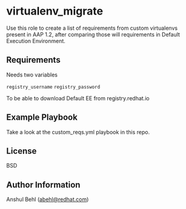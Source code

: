 virtualenv_migrate
=========

Use this role to create a list of requirements from custom virtualenvs present in AAP 1.2, after comparing those will requirements in Default Execution Environment.

Requirements
------------

Needs two variables

`registry_username`
`registry_password`

To be able to download Default EE from registry.redhat.io

Example Playbook
----------------

Take a look at the custom_reqs.yml playbook in this repo.

License
-------

BSD

Author Information
------------------
Anshul Behl (abehl@redhat.com)
